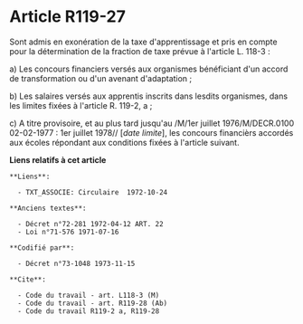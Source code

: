 # Article R119-27

Sont admis en exonération de la taxe d'apprentissage et pris en compte pour la détermination de la fraction de taxe prévue à
l'article L. 118-3 :

a) Les concours financiers versés aux organismes bénéficiant d'un accord de transformation ou d'un avenant d'adaptation ;

b) Les salaires versés aux apprentis inscrits dans lesdits organismes, dans les limites fixées à l'article R. 119-2, a ;

c) A titre provisoire, et au plus tard jusqu'au /M/1er juillet 1976/M/DECR.0100 02-02-1977 : 1er juillet 1978// [*date
limite*], les concours financièrs accordés aux écoles répondant aux conditions fixées à l'article suivant.

**Liens relatifs à cet article**

	**Liens**:

	  - TXT_ASSOCIE: Circulaire  1972-10-24

	**Anciens textes**:

	  - Décret n°72-281 1972-04-12 ART. 22
	  - Loi n°71-576 1971-07-16

	**Codifié par**:

	  - Décret n°73-1048 1973-11-15

	**Cite**:

	  - Code du travail - art. L118-3 (M)
	  - Code du travail - art. R119-28 (Ab)
	  - Code du travail R119-2 a, R119-28
